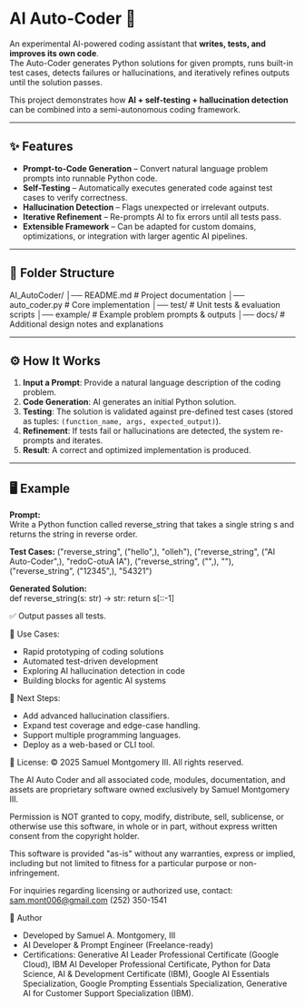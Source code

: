 # AI Auto-Coder 🚀  

An experimental AI-powered coding assistant that **writes, tests, and improves its own code**.  
The Auto-Coder generates Python solutions for given prompts, runs built-in test cases, detects failures or hallucinations, and iteratively refines outputs until the solution passes.  

This project demonstrates how **AI + self-testing + hallucination detection** can be combined into a semi-autonomous coding framework.  

---

## ✨ Features  
- **Prompt-to-Code Generation** – Convert natural language problem prompts into runnable Python code.  
- **Self-Testing** – Automatically executes generated code against test cases to verify correctness.  
- **Hallucination Detection** – Flags unexpected or irrelevant outputs.  
- **Iterative Refinement** – Re-prompts AI to fix errors until all tests pass.  
- **Extensible Framework** – Can be adapted for custom domains, optimizations, or integration with larger agentic AI pipelines.  

---

## 📂 Folder Structure  
AI_AutoCoder/
│── README.md # Project documentation
│── auto_coder.py # Core implementation
│── test/ # Unit tests & evaluation scripts
│── example/ # Example problem prompts & outputs
│── docs/ # Additional design notes and explanations

---

## ⚙️ How It Works  
1. **Input a Prompt**: Provide a natural language description of the coding problem.  
2. **Code Generation**: AI generates an initial Python solution.  
3. **Testing**: The solution is validated against pre-defined test cases (stored as tuples: `(function_name, args, expected_output)`).  
4. **Refinement**: If tests fail or hallucinations are detected, the system re-prompts and iterates.  
5. **Result**: A correct and optimized implementation is produced.  

---

## 🖥️ Example  

**Prompt:**  
Write a Python function called reverse_string that takes a single string s and returns the string in reverse order.

**Test Cases:** 
("reverse_string", ("hello",), "olleh"),
("reverse_string", ("AI Auto-Coder",), "redoC-otuA IA"),
("reverse_string", ("",), ""),
("reverse_string", ("12345",), "54321")

**Generated Solution:**  
def reverse_string(s: str) -> str:
    return s[::-1]

✅ Output passes all tests.

🔬 Use Cases:
- Rapid prototyping of coding solutions
- Automated test-driven development
- Exploring AI hallucination detection in code
- Building blocks for agentic AI systems

🚧 Next Steps:
- Add advanced hallucination classifiers.
- Expand test coverage and edge-case handling.
- Support multiple programming languages.
- Deploy as a web-based or CLI tool.

📜 License:
© 2025 Samuel Montgomery III. All rights reserved.

The AI Auto Coder and all associated code, modules, documentation, and assets
are proprietary software owned exclusively by Samuel Montgomery III.

Permission is NOT granted to copy, modify, distribute, sell, sublicense,
or otherwise use this software, in whole or in part, without express written
consent from the copyright holder.

This software is provided "as-is" without any warranties, express or implied,
including but not limited to fitness for a particular purpose or non-infringement.

For inquiries regarding licensing or authorized use, contact:
sam.mont006@gmail.com
(252) 350-1541

👤 Author
- Developed by Samuel A. Montgomery, III
- AI Developer & Prompt Engineer (Freelance-ready)
- Certifications: Generative AI Leader Professional Certificate (Google Cloud), IBM AI Developer Professional Certificate, Python for Data Science, AI & Development Certificate (IBM), Google AI Essentials Specialization, Google Prompting Essentials Specialization, Generative AI for Customer Support Specialization (IBM).